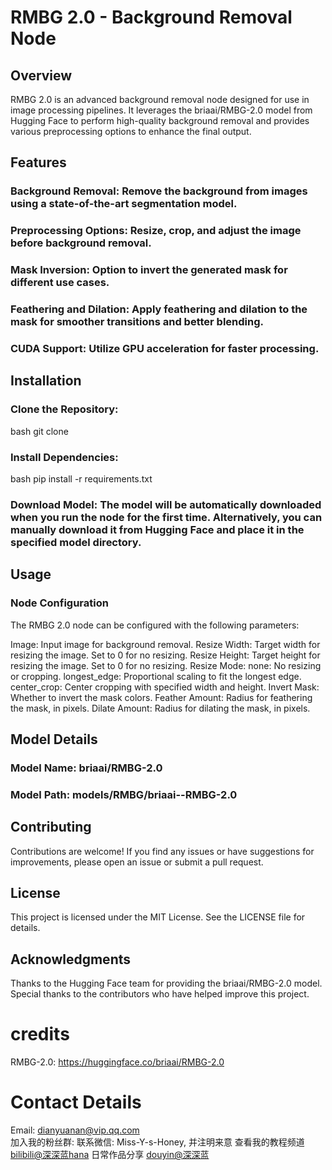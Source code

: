 # RMBG 2.0 - Background Removal Node
## Overview
RMBG 2.0 is an advanced background removal node designed for use in image processing pipelines. It leverages the briaai/RMBG-2.0 model from Hugging Face to perform high-quality background removal and provides various preprocessing options to enhance the final output.

## Features
### Background Removal: Remove the background from images using a state-of-the-art segmentation model.
### Preprocessing Options: Resize, crop, and adjust the image before background removal.
### Mask Inversion: Option to invert the generated mask for different use cases.
### Feathering and Dilation: Apply feathering and dilation to the mask for smoother transitions and better blending.
### CUDA Support: Utilize GPU acceleration for faster processing.

## Installation
### Clone the Repository:

bash
git clone 
### Install Dependencies:

bash
pip install -r requirements.txt
### Download Model: The model will be automatically downloaded when you run the node for the first time. Alternatively, you can manually download it from Hugging Face and place it in the specified model directory.

## Usage
### Node Configuration
The RMBG 2.0 node can be configured with the following parameters:

Image: Input image for background removal.
Resize Width: Target width for resizing the image. Set to 0 for no resizing.
Resize Height: Target height for resizing the image. Set to 0 for no resizing.
Resize Mode:
none: No resizing or cropping.
longest_edge: Proportional scaling to fit the longest edge.
center_crop: Center cropping with specified width and height.
Invert Mask: Whether to invert the mask colors.
Feather Amount: Radius for feathering the mask, in pixels.
Dilate Amount: Radius for dilating the mask, in pixels.


## Model Details
### Model Name: briaai/RMBG-2.0
### Model Path: models/RMBG/briaai--RMBG-2.0

## Contributing
Contributions are welcome! If you find any issues or have suggestions for improvements, please open an issue or submit a pull request.

## License
This project is licensed under the MIT License. See the LICENSE file for details.

## Acknowledgments
Thanks to the Hugging Face team for providing the briaai/RMBG-2.0 model.
Special thanks to the contributors who have helped improve this project.

# credits
RMBG-2.0: https://huggingface.co/briaai/RMBG-2.0

# Contact Details
Email: dianyuanan@vip.qq.com  
加入我的粉丝群: 联系微信: Miss-Y-s-Honey, 并注明来意
查看我的教程频道 [bilibili@深深蓝hana](https://space.bilibili.com/618554?spm_id_from=333.1007.0.0)
日常作品分享 [douyin@深深蓝](https://www.douyin.com/user/MS4wLjABAAAAJGu7yCfV3XwKoklBX62bivvat3micLxemdDT0FAmdcGfqbuFS3ItsKWKrBt5Hg16?from_tab_name=)